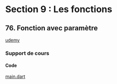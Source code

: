 # Section 9 : Les fonctions

## 76. Fonction avec paramètre

[udemy](https://www.udemy.com/course/flutter-dart-creez-des-applications-pour-ios-et-android/learn/lecture/26927290#overview)

### Support de cours

#### Code

[main.dart](main.dart)

